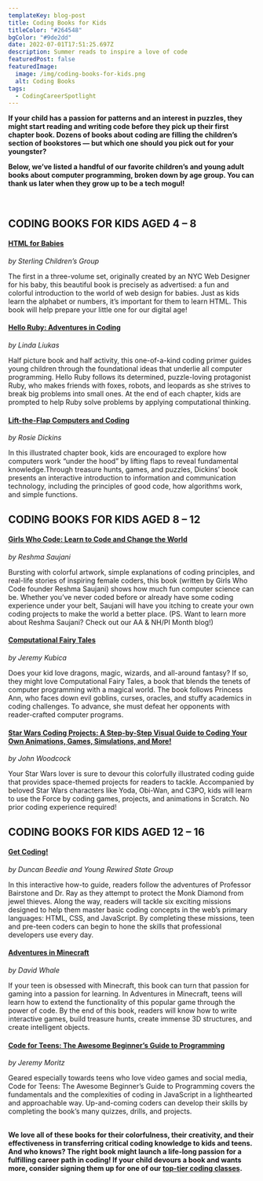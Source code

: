 ```yaml
---
templateKey: blog-post
title: Coding Books for Kids
titleColor: "#264548"
bgColor: "#9de2dd"
date: 2022-07-01T17:51:25.697Z
description: Summer reads to inspire a love of code
featuredPost: false
featuredImage:
  image: /img/coding-books-for-kids.png
  alt: Coding Books
tags:
  - CodingCareerSpotlight
---
```

**If your child has a passion for patterns and an interest in puzzles, they might start reading and writing code before they pick up their first chapter book. Dozens of books about coding are filling the children’s section of bookstores — but which one should you pick out for your youngster?**

**Below, we’ve listed a handful of our favorite children’s and young adult books about computer programming, broken down by age group. You can thank us later when they grow up to be a tech mogul!**

 

## CODING BOOKS FOR KIDS AGED 4 – 8

#### [HTML for Babies](https://www.sterlingpublishing.com/9781454921554/)

*by Sterling Children’s Group*

The first in a three-volume set, originally created by an NYC Web Designer for his baby, this beautiful book is precisely as advertised: a fun and colorful introduction to the world of web design for babies. Just as kids learn the alphabet or numbers, it’s important for them to learn HTML. This book will help prepare your little one for our digital age!

#### [Hello Ruby: Adventures in Coding](https://www.helloruby.com/)

*by Linda Liukas*

Half picture book and half activity, this one-of-a-kind coding primer guides young children through the foundational ideas that underlie all computer programming. Hello Ruby follows its determined, puzzle-loving protagonist Ruby, who makes friends with foxes, robots, and leopards as she strives to break big problems into small ones. At the end of each chapter, kids are prompted to help Ruby solve problems by applying computational thinking.

#### [Lift-the-Flap Computers and Coding](https://www.lovereading4kids.co.uk/book/12125/Lift-the-Flap-Computers-and-Coding-by-Rosie-Dickins.html)

*by Rosie Dickins*

In this illustrated chapter book, kids are encouraged to explore how computers work “under the hood” by lifting flaps to reveal fundamental knowledge.Through treasure hunts, games, and puzzles, Dickins’ book presents an interactive introduction to information and communication technology, including the principles of good code, how algorithms work, and simple functions.



## CODING BOOKS FOR KIDS AGED 8 – 12

#### [Girls Who Code: Learn to Code and Change the World](https://www.penguinrandomhouse.com/books/537668/girls-who-code-by-reshma-saujani/9780425287552)

*by Reshma Saujani*

Bursting with colorful artwork, simple explanations of coding principles, and real-life stories of inspiring female coders, this book (written by Girls Who Code founder Reshma Saujani) shows how much fun computer science can be. Whether you’ve never coded before or already have some coding experience under your belt, Saujani will have you itching to create your own coding projects to make the world a better place. (PS. Want to learn more about Reshma Saujani? Check out our AA & NH/PI Month blog!)

#### [Computational Fairy Tales](https://www.goodreads.com/book/show/15891129-computational-fairy-tales)

*by Jeremy Kubica*

Does your kid love dragons, magic, wizards, and all-around fantasy? If so, they might love Computational Fairy Tales, a book that blends the tenets of computer programming with a magical world. The book follows Princess Ann, who faces down evil goblins, curses, oracles, and stuffy academics in coding challenges. To advance, she must defeat her opponents with reader-crafted computer programs.

#### [Star Wars Coding Projects: A Step-by-Step Visual Guide to Coding Your Own Animations, Games, Simulations, and More!](https://www.thriftbooks.com/w/star-wars-coding-projects_jon-woodcock/13953083/item/28202263/?gclid=Cj0KCQjwxtSSBhDYARIsAEn0thRu3CwdvNjBCQgtilltZDCqy-aqKuCP99kVnkVMxYihDZxKHn_Nc4gaAtHxEALw_wcB#idiq=28202263&edition=14761991)

*by John Woodcock*

Your Star Wars lover is sure to devour this colorfully illustrated coding guide that provides space-themed projects for readers to tackle. Accompanied by beloved Star Wars characters like Yoda, Obi-Wan, and C3PO, kids will learn to use the Force by coding games, projects, and animations in Scratch. No prior coding experience required!



## CODING BOOKS FOR KIDS AGED 12 – 16

#### [Get Coding!](https://getcodingkids.com/the-book/)

*by Duncan Beedie and Young Rewired State Group*

In this interactive how-to guide, readers follow the adventures of Professor Bairstone and Dr. Ray as they attempt to protect the Monk Diamond from jewel thieves. Along the way, readers will tackle six exciting missions designed to help them master basic coding concepts in the web’s primary languages: HTML, CSS, and JavaScript. By completing these missions, teen and pre-teen coders can begin to hone the skills that professional developers use every day. 

#### [Adventures in Minecraft](https://www.wiley.com/en-us/Adventures+in+Minecraft%2C+2nd+Edition-p-9781119439585)

*by David Whale*

If your teen is obsessed with Minecraft, this book can turn that passion for gaming into a passion for learning. In Adventures in Minecraft, teens will learn how to extend the functionality of this popular game through the power of code. By the end of this book, readers will know how to write interactive games, build treasure hunts, create immense 3D structures, and create intelligent objects.

#### [Code for Teens: The Awesome Beginner’s Guide to Programming](https://mascotbooks.com/mascot-marketplace/buy-books/nonfiction/self-help-diy/code-for-teens-the-awesome-beginners-guide-to-programming/)

*by Jeremy Moritz*

Geared especially towards teens who love video games and social media, Code for Teens: The Awesome Beginner’s Guide to Programming covers the fundamentals and the complexities of coding in JavaScript in a lighthearted and approachable way. Up-and-coming coders can develop their skills by completing the book’s many quizzes, drills, and projects.

**\
We love all of these books for their colorfulness, their creativity, and their effectiveness in transferring critical coding knowledge to kids and teens. And who knows? The right book might launch a life-long passion for a fulfilling career path in coding! If your child devours a book and wants more, consider signing them up for one of our [top-tier coding classes](https://www.thecodingspace.com/classes).**